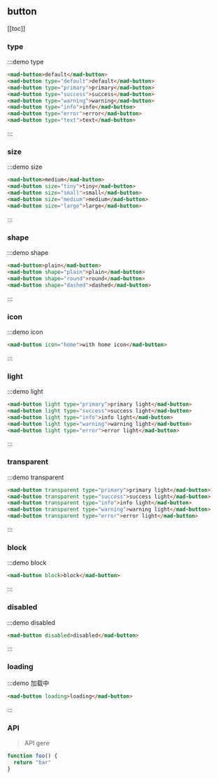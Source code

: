 <style>
.mad-button {
  margin: 0 10px 10px 0;
}
</style>

<script>
console.log("button docs");
// it works
export default {
  methods: {
    print (e) {
      console.log(e.target)
    }
  }
}
</script>

## button

[[toc]]

### type

:::demo type

``` html
<mad-button>default</mad-button>
<mad-button type="default">default</mad-button>
<mad-button type="primary">primary</mad-button>
<mad-button type="success">success</mad-button>
<mad-button type="warning">warning</mad-button>
<mad-button type="info">info</mad-button>
<mad-button type="error">error</mad-button>
<mad-button type="text">text</mad-button>
```

:::

### size

:::demo size

``` html
<mad-button>medium</mad-button>
<mad-button size="tiny">tiny</mad-button>
<mad-button size="small">small</mad-button>
<mad-button size="medium">medium</mad-button>
<mad-button size="large">large</mad-button>
```

:::

### shape

:::demo shape

``` html
<mad-button>plain</mad-button>
<mad-button shape="plain">plain</mad-button>
<mad-button shape="round">round</mad-button>
<mad-button shape="dashed">dashed</mad-button>
```

:::

### icon

:::demo icon

``` html
<mad-button icon="home">with home icon</mad-button>
```

:::

### light

:::demo light

``` html
<mad-button light type="primary">primary light</mad-button>
<mad-button light type="success">success light</mad-button>
<mad-button light type="info">info light</mad-button>
<mad-button light type="warning">warning light</mad-button>
<mad-button light type="error">error light</mad-button>
```

:::

### transparent

:::demo transparent

``` html
<mad-button transparent type="primary">primary light</mad-button>
<mad-button transparent type="success">success light</mad-button>
<mad-button transparent type="info">info light</mad-button>
<mad-button transparent type="warning">warning light</mad-button>
<mad-button transparent type="error">error light</mad-button>
```

:::

### block

:::demo block

``` html
<mad-button block>block</mad-button>
```

:::

### disabled

:::demo disabled

``` html
<mad-button disabled>disabled</mad-button>
```

:::

### loading

:::demo 加载中

``` html
<mad-button loading>loading</mad-button>
```

:::

### API

> API gere

```js
function foo() {
  return "bar"
}
```
